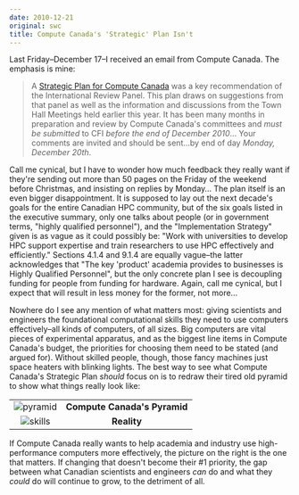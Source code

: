 ```yaml
---
date: 2010-12-21
original: swc
title: Compute Canada's 'Strategic' Plan Isn't
---
```

<p>Last Friday–December 17–I received an email from Compute Canada.  The emphasis is mine:</p>
<blockquote><p>A <a href="https://computecanada.org/?mod=cms&amp;lang=EN&amp;pageId=1435">Strategic Plan for Compute Canada</a> was a key recommendation of the International Review Panel. This plan draws on suggestions from that panel as well as the information and discussions from the Town Hall Meetings held earlier this year. It has been many months in preparation and review by Compute Canada's committees and <em>must be submitted</em> to CFI <em>before the end of December 2010</em>… Your comments are invited and should be sent…by end of day <em>Monday, December 20th</em>.</p></blockquote>
<p>Call me cynical, but I have to wonder how much feedback they really want if they're sending out more than 50 pages on the Friday of the weekend before Christmas, and insisting on replies by Monday… The plan itself is an even bigger disappointment.  It is supposed to lay out the next decade's goals for the entire Canadian HPC community, but of the six goals listed in the executive summary, only one talks about people (or in government terms, "highly qualified personnel"), and the "Implementation Strategy" given is as vague as it could possibly be: "Work with universities to develop HPC support expertise and train researchers to use HPC effectively and efficiently."  Sections 4.1.4 and 9.1.4 are equally vague–the latter acknowledges that "The key 'product' academia provides to businesses is Highly Qualified Personnel", but the only concrete plan I see is decoupling funding for people from funding for hardware.  Again, call me cynical, but I expect that will result in less money for the former, not more…</p>
<p>Nowhere do I see any mention of what matters most: giving scientists and engineers the foundational computational skills they need to use computers effectively–all kinds of computers, of all sizes.  Big computers are vital pieces of experimental apparatus, and as the biggest line items in Compute Canada's budget, the priorities for choosing them need to be stated (and argued for).  Without skilled people, though, those fancy machines just space heaters with blinking lights.  The best way to see what Compute Canada's Strategic Plan <em>should</em> focus on is to redraw their tired old pyramid to show what things really look like:</p>
<table class="centered">
<tbody>
<tr>
<td align="center" valign="middle"><img alt="pyramid" src="@root/files/2010/12/pyramid.png" class="centered"></td>
<td align="center" valign="middle"><strong>Compute Canada's Pyramid</strong></td>
</tr>
<tr>
<td align="center" valign="middle"><img alt="skills" src="@root/files/2010/12/skills.png" class="centered"></td>
<td align="center" valign="middle"><strong>Reality</strong></td>
</tr>
</tbody>
</table>
<p>If Compute Canada really wants to help academia and industry use high-performance computers more effectively, the picture on the right is the one that matters. If changing that doesn't become their #1 priority, the gap between what Canadian scientists and engineers <em>can</em> do and what they <em>could</em> do will continue to grow, to the detriment of all.</p>
